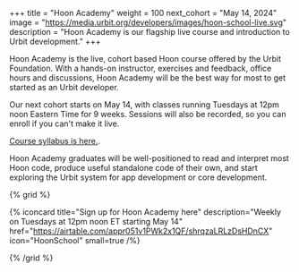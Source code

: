 +++
title = "Hoon Academy"
weight = 100
next_cohort = "May 14, 2024"
image = "https://media.urbit.org/developers/images/hoon-school-live.svg"
description = "Hoon Academy is our flagship live course and introduction to Urbit development."
+++

Hoon Academy is the live, cohort based Hoon course offered by the Urbit Foundation. With a hands-on instructor, exercises and feedback, office hours and discussions, Hoon Academy will be the best way for most to get started as an Urbit developer.

Our next cohort starts on May 14, with classes running Tuesdays at 12pm noon Eastern Time for 9 weeks. Sessions will also be recorded, so you can enroll if you can't make it live.

[Course syllabus is here.](https://docs.google.com/document/d/1wtlQT4sJiaegOpWo9yMzMx-ious3E-FR8rZ1-BcBvGk/edit?usp=sharing).

Hoon Academy graduates will be well-positioned to read and interpret most Hoon code, produce useful standalone code of their own, and start exploring the Urbit system for app development or core development.

{% grid %}

  {% iconcard
    title="Sign up for Hoon Academy here"
    description="Weekly on Tuesdays at 12pm noon ET starting May 14"
    href="https://airtable.com/appr051v1PWk2x1QF/shrqzaLRLzDsHDnCX"
    icon="HoonSchool"
    small=true
  /%}

{% /grid %}
